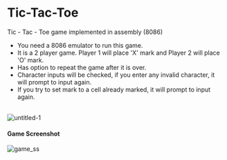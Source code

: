 # Tic-Tac-Toe
Tic - Tac - Toe game implemented in assembly (8086)

- You need a 8086 emulator to run this game.
- It is a 2 player game. Player 1 will place 'X' mark and Player 2 will place 'O' mark.
- Has option to repeat the game after it is over.
- Character inputs will be checked, if you enter any invalid character, it will prompt to input again.
- If you try to set mark to a cell already marked, it will prompt to input again. <br> <br>



![untitled-1](https://user-images.githubusercontent.com/14056189/44297499-4cdbe700-a2f4-11e8-89fe-8a0028b8d03d.jpg)
<br>
#### Game Screenshot<br>
![game_ss](https://user-images.githubusercontent.com/14056189/111333263-baaf4180-869c-11eb-876e-107e3eed3019.jpg)
